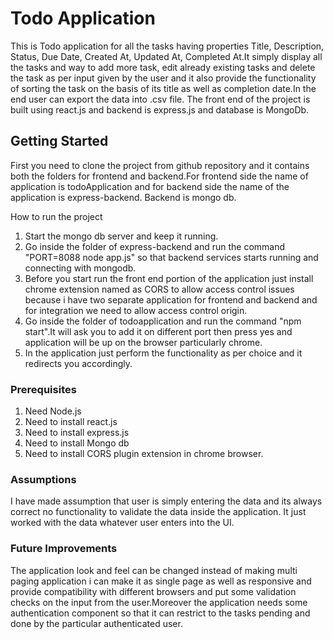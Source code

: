 
# Todo Application
This is Todo application for all the tasks having properties Title, Description, Status, Due Date, Created At, Updated At,
Completed At.It simply display all the tasks and way to add more task, edit already existing tasks and delete the task as per input given by the user and it also provide the functionality of sorting the task on the basis of its title as well as completion date.In the end user can export the data into .csv file.
The front end of the project is built using react.js and backend is express.js and database is MongoDb.


## Getting Started

First you need to clone the project from github repository and it contains both the folders for frontend and backend.For frontend side the name of application is todoApplication and for backend side the name of the application is express-backend.
Backend is mongo db.

How to run the project
1. Start the mongo db server and keep it running.
2. Go inside the folder of express-backend and run the command "PORT=8088 node app.js" so that backend services starts running and connecting with mongodb.
3. Before you start run the front end portion of the application just install chrome extension named as CORS to allow access control issues because i have two separate application for frontend and backend and for integration we need to allow access control origin.
4. Go inside the folder of todoapplication and run the command "npm start".It will ask you to add it on different port then press yes and application will be up on the browser particularly chrome.
5. In the application just perform the functionality as per choice and it redirects you accordingly.
 

### Prerequisites
1. Need Node.js
2. Need to install react.js
3. Need to install express.js
4. Need to install Mongo db 
5. Need to install CORS plugin extension in chrome browser.

### Assumptions
I have made assumption that user is simply entering the data and its always correct no functionality to validate the data inside the application. It just worked with the data whatever user enters into the UI.

### Future Improvements
The application look and feel can be changed instead of making multi paging application i can make it as single page as well as responsive and provide compatibility with different browsers  and put some validation checks on the input from the user.Moreover the application needs some authentication component so that it can restrict to the tasks pending and done  by the particular authenticated user.


